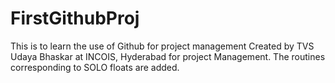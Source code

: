 # FirstGithubProj
This is to learn the use of Github for project management
Created by TVS Udaya Bhaskar at INCOIS, Hyderabad for project Management.
The routines corresponding to SOLO floats are added.
